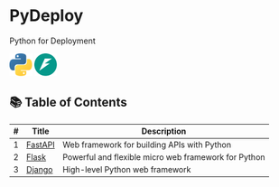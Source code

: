 # PyDeploy

Python for Deployment

[<img src="readme_files/python.svg" alt="python" height=40>](https://www.python.org)
[<img src="readme_files/fastapi.png" alt="fastapi" height=40>](https://fastapi.tiangolo.com)

## 📚 Table of Contents

| # | Title                                       | Description                                             |
| - | ------------------------------------------- | ------------------------------------------------------- |
| 1 | [FastAPI](./1.FastAPI/)                         | Web framework for building APIs with Python             |
| 2 | [Flask](./2.Flask/)                         | Powerful and flexible micro web framework for Python    |
| 3 | [Django](./3.Django/)                       | High-level Python web framework                         |
